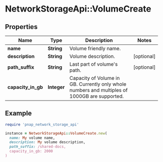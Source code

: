 # NetworkStorageApi::VolumeCreate

## Properties

| Name | Type | Description | Notes |
| ---- | ---- | ----------- | ----- |
| **name** | **String** | Volume friendly name. |  |
| **description** | **String** | Volume description. | [optional] |
| **path_suffix** | **String** | Last part of volume&#39;s path. | [optional] |
| **capacity_in_gb** | **Integer** | Capacity of Volume in GB. Currently only whole numbers and multiples of 1000GB are supported. |  |

## Example

```ruby
require 'pnap_network_storage_api'

instance = NetworkStorageApi::VolumeCreate.new(
  name: My volume name,
  description: My volume description,
  path_suffix: /shared-docs,
  capacity_in_gb: 2000
)
```

